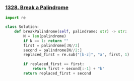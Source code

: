 ### [1328. Break a Palindrome](https://leetcode.com/problems/break-a-palindrome)

```python
import re

class Solution:
    def breakPalindrome(self, palindrome: str) -> str:
        N = len(palindrome)
        if N == 1: return ""
        first = palindrome[:N//2]
        second = palindrome[N//2:]
        replaced_first = re.sub("[b-z]", "a", first, 1)
        
        if replaced_first == first:
            return first + second[:-1] + "b"
        return replaced_first + second
```

